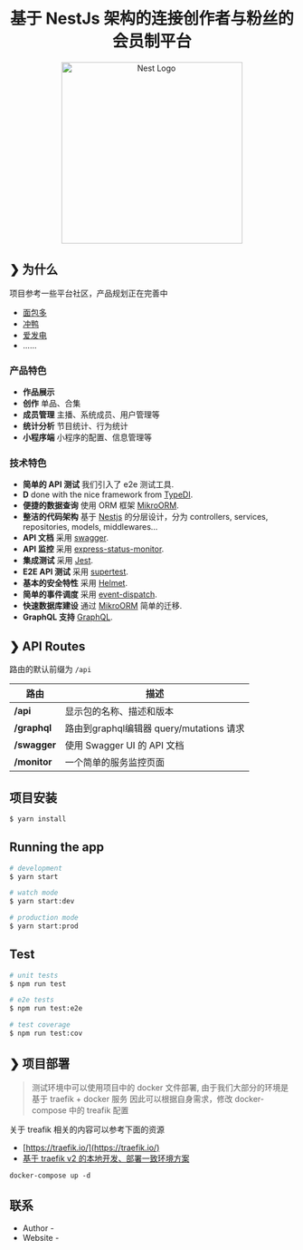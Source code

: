 <h1 align="center">基于 NestJs 架构的连接创作者与粉丝的会员制平台</h1>

<p align="center">
  <a href="http://nestjs.com/" target="blank"><img src="https://nestjs.com/img/logo_text.svg" width="320" alt="Nest Logo" /></a>
</p>

## ❯ 为什么
项目参考一些平台社区，产品规划正在完善中

- [面包多](https://mianbaoduo.com/)
- [冲鸭](https://www.chongya.com/)
- [爱发电](https://afdian.net/)
- ……

### 产品特色

- **作品展示** 
- **创作** 单品、合集
- **成员管理** 主播、系统成员、用户管理等
- **统计分析** 节目统计、行为统计
- **小程序端** 小程序的配置、信息管理等


### 技术特色

- **简单的 API 测试** 我们引入了 e2e 测试工具.
- **D** done with the nice framework from [TypeDI](https://github.com/pleerock/typedi).
- **便捷的数据查询** 使用 ORM 框架 [MikroORM](https://mikro-orm.io/).
- **整洁的代码架构** 基于 [Nestjs](https://https://nestjs.com) 的分层设计，分为 controllers, services, repositories, models, middlewares...
- **API 文档** 采用 [swagger](http://swagger.io/).
- **API 监控** 采用 [express-status-monitor](https://github.com/RafalWilinski/express-status-monitor).
- **集成测试** 采用 [Jest](https://facebook.github.io/jest).
- **E2E API 测试** 采用 [supertest](https://github.com/visionmedia/supertest).
- **基本的安全特性** 采用 [Helmet](https://helmetjs.github.io/).
- **简单的事件调度** 采用 [event-dispatch](https://github.com/pleerock/event-dispatch).
- **快速数据库建设** 通过 [MikroORM](https://github.com/mikro-orm/mikro-orm) 简单的迁移.
- **GraphQL 支持** [GraphQL](http://graphql.org/).

## ❯ API Routes

路由的默认前缀为 `/api`

| 路由            | 描述         |
| -------------- | ----------- |
| **/api**       | 显示包的名称、描述和版本 |
| **/graphql**   | 路由到graphql编辑器 query/mutations 请求 |
| **/swagger**   | 使用 Swagger UI 的 API 文档 |
| **/monitor**   | 一个简单的服务监控页面 |

## 项目安装

```bash
$ yarn install
```

## Running the app

```bash
# development
$ yarn start

# watch mode
$ yarn start:dev

# production mode
$ yarn start:prod
```

## Test

```bash
# unit tests
$ npm run test

# e2e tests
$ npm run test:e2e

# test coverage
$ npm run test:cov
```

## ❯ 项目部署
> 测试环境中可以使用项目中的 docker 文件部署,
> 由于我们大部分的环境是基于 traefik + docker 服务
> 因此可以根据自身需求，修改 docker-compose 中的 treafik 配置

关于 treafik 相关的内容可以参考下面的资源
- [https://traefik.io/](https://traefik.io/)
- [基于 traefik v2 的本地开发、部署一致环境方案](https://www.jianshu.com/p/7ff09090e477)

```shell
docker-compose up -d
```

## 联系

- Author -
- Website - 

